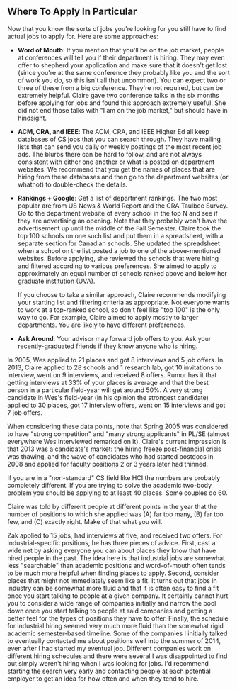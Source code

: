 ## Where To Apply In Particular

Now that you know the sorts of jobs you're looking for you still have to find
actual jobs to apply for. Here are some approaches:

- **Word of Mouth**: If you mention that you'll be on the job market,
  people at conferences will tell you if their department is hiring.  They may
  even offer to shepherd your application and make sure that it doesn't get lost
  (since you're at the same conference they probably like you and the sort of work
  you do, so this isn't all that uncommon). You can expect two or three of these
  from a big conference. They're not required, but can be extremely helpful.
  Claire gave two conference talks in the six months before applying for jobs and
  found this approach extremely useful.  She did not end those talks with "I am on
  the job market," but should have in hindsight.

- **ACM, CRA, and IEEE**: The ACM, CRA, and IEEE Higher Ed all keep
  databases of CS jobs that you can search through.  They have mailing lists that
  can send you daily or weekly postings of the most recent job ads.  The blurbs
  there can be hard to follow, and are not always consistent with either one
  another or what is posted on department websites.  We recommend that you get the
  names of places that are hiring from these databases and then go to the
  department websites (or whatnot) to double-check the details.

- **Rankings + Google**: Get a list of department rankings. The two most
  popular are from US News & World Report and the CRA Taulbee Survey. Go to the
  department website of every school in the top N and see if they are advertising
  an opening. Note that they probably won't have the advertisement up until the
  middle of the Fall Semester.  Claire took the top 100 schools on one such list
  and put them in a spreadsheet, with a separate section for Canadian schools.
  She updated the spreadsheet when a school on the list posted a job to one of the
  above-mentioned websites.  Before applying, she reviewed the schools that were
  hiring and filtered according to various preferences. She aimed to apply to
  approximately an equal number of schools ranked above and below her graduate
  institution (UVA).
  
  If you choose to take a similar approach, Claire recommends modifying your
  starting list and filtering criteria as appropriate.  Not everyone wants to work
  at a top-ranked school, so don't feel like "top 100" is the only way to go.  For
  example, Claire aimed to apply mostly to larger departments.  You are likely to
  have different preferences.
  
- **Ask Around**: Your advisor may forward job offers to you. Ask your
  recently-graduated friends if they know anyone who is hiring.

In 2005, Wes applied to 21 places and got 8 interviews and 5 job offers. In
2013, Claire applied to 28 schools and 1 research lab, got 10 invitations to
interview, went on 9 interviews, and received 8 offers.  Rumor has it that
getting interviews at 33% of your places is average and that the best person in
a particular field-year will get around 50%. A very strong candidate in Wes's
field-year (in his opinion the strongest candidate) applied to 30 places, got 17
interview offers, went on 15 interviews and got 7 job offers.

When considering these data points, note that Spring 2005 was considered to
have "strong competition" and "many strong applicants" in PL/SE (almost
everywhere Wes interviewed remarked on it).  Claire's current impression is that
2013 was a candidate's market: the hiring freeze post-financial crisis was
thawing, and the wave of candidates who had started postdocs in 2008 and applied
for faculty positions 2 or 3 years later had thinned.

If you are in a "non-standard" CS field like HCI the numbers are probably
completely different. If you are trying to solve the academic two-body problem
you should be applying to at least 40 places. Some couples do 60.

Claire was told by different people at different points in the year that the
number of positions to which she applied was (A) far too many, (B) far too few,
and (C) exactly right.  Make of that what you will.

Zak applied to 15 jobs, had interviews at five, and received two offers.
For industrial-specific positions, he has three pieces of advice.  First,
cast a wide net by asking everyone you can about places they know that have
hired people in the past.  The idea here is that industrial jobs are
somewhat less "searchable" than academic positions and
word-of-mouth often tends to be much more helpful when finding places to
apply.  Second, consider places that might not immediately seem like a fit.
It turns out that jobs in industry can be somewhat more fluid and that it
is often easy to find a fit once you start talking to people at a given
company.  It certainly cannot hurt you to consider a wide range of
companies initially and narrow the pool down once you start talking to
people at said companies and getting a better feel for the types of
positions they have to offer.  Finally, the schedule for industrial hiring
seemed very much more fluid than the somewhat rigid academic semester-based
timeline. Some of the companies I initially talked to eventually contacted
me about positions well into the summer of 2014, even after I had started
my eventual job. Different companies work on different hiring schedules
and there were several I was disappointed to find out simply weren't
hiring when I was looking for jobs.  I'd recommend starting the search
very early and contacting people at each potential employer to get an idea
for how often and when they tend to hire.  